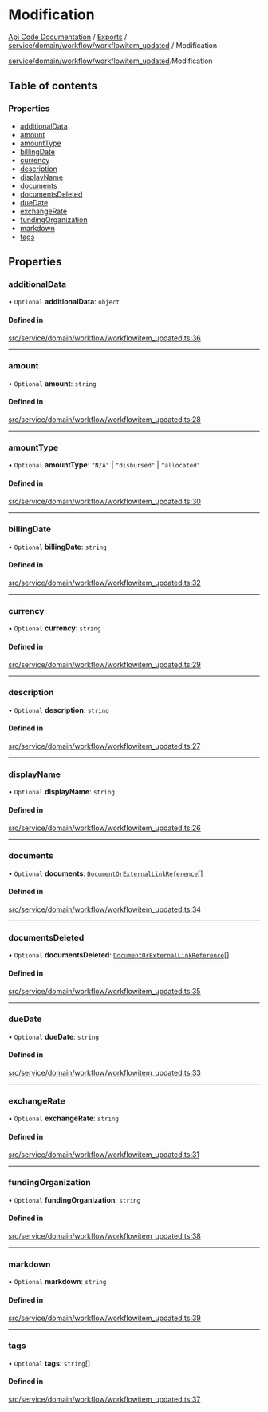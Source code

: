 # Modification
 
[Api Code Documentation](../README.md) / [Exports](../modules.md) / [service/domain/workflow/workflowitem\_updated](../modules/service_domain_workflow_workflowitem_updated.md) / Modification

[service/domain/workflow/workflowitem\_updated](../modules/service_domain_workflow_workflowitem_updated.md).Modification

## Table of contents

### Properties

- [additionalData](service_domain_workflow_workflowitem_updated.Modification.md#additionaldata)
- [amount](service_domain_workflow_workflowitem_updated.Modification.md#amount)
- [amountType](service_domain_workflow_workflowitem_updated.Modification.md#amounttype)
- [billingDate](service_domain_workflow_workflowitem_updated.Modification.md#billingdate)
- [currency](service_domain_workflow_workflowitem_updated.Modification.md#currency)
- [description](service_domain_workflow_workflowitem_updated.Modification.md#description)
- [displayName](service_domain_workflow_workflowitem_updated.Modification.md#displayname)
- [documents](service_domain_workflow_workflowitem_updated.Modification.md#documents)
- [documentsDeleted](service_domain_workflow_workflowitem_updated.Modification.md#documentsdeleted)
- [dueDate](service_domain_workflow_workflowitem_updated.Modification.md#duedate)
- [exchangeRate](service_domain_workflow_workflowitem_updated.Modification.md#exchangerate)
- [fundingOrganization](service_domain_workflow_workflowitem_updated.Modification.md#fundingorganization)
- [markdown](service_domain_workflow_workflowitem_updated.Modification.md#markdown)
- [tags](service_domain_workflow_workflowitem_updated.Modification.md#tags)

## Properties

### additionalData

• `Optional` **additionalData**: `object`

#### Defined in

[src/service/domain/workflow/workflowitem_updated.ts:36](https://github.com/openkfw/TruBudget/blob/e3c318d/api/src/service/domain/workflow/workflowitem_updated.ts#L36)

___

### amount

• `Optional` **amount**: `string`

#### Defined in

[src/service/domain/workflow/workflowitem_updated.ts:28](https://github.com/openkfw/TruBudget/blob/e3c318d/api/src/service/domain/workflow/workflowitem_updated.ts#L28)

___

### amountType

• `Optional` **amountType**: ``"N/A"`` \| ``"disbursed"`` \| ``"allocated"``

#### Defined in

[src/service/domain/workflow/workflowitem_updated.ts:30](https://github.com/openkfw/TruBudget/blob/e3c318d/api/src/service/domain/workflow/workflowitem_updated.ts#L30)

___

### billingDate

• `Optional` **billingDate**: `string`

#### Defined in

[src/service/domain/workflow/workflowitem_updated.ts:32](https://github.com/openkfw/TruBudget/blob/e3c318d/api/src/service/domain/workflow/workflowitem_updated.ts#L32)

___

### currency

• `Optional` **currency**: `string`

#### Defined in

[src/service/domain/workflow/workflowitem_updated.ts:29](https://github.com/openkfw/TruBudget/blob/e3c318d/api/src/service/domain/workflow/workflowitem_updated.ts#L29)

___

### description

• `Optional` **description**: `string`

#### Defined in

[src/service/domain/workflow/workflowitem_updated.ts:27](https://github.com/openkfw/TruBudget/blob/e3c318d/api/src/service/domain/workflow/workflowitem_updated.ts#L27)

___

### displayName

• `Optional` **displayName**: `string`

#### Defined in

[src/service/domain/workflow/workflowitem_updated.ts:26](https://github.com/openkfw/TruBudget/blob/e3c318d/api/src/service/domain/workflow/workflowitem_updated.ts#L26)

___

### documents

• `Optional` **documents**: [`DocumentOrExternalLinkReference`](../modules/service_domain_document_document.md#documentorexternallinkreference)[]

#### Defined in

[src/service/domain/workflow/workflowitem_updated.ts:34](https://github.com/openkfw/TruBudget/blob/e3c318d/api/src/service/domain/workflow/workflowitem_updated.ts#L34)

___

### documentsDeleted

• `Optional` **documentsDeleted**: [`DocumentOrExternalLinkReference`](../modules/service_domain_document_document.md#documentorexternallinkreference)[]

#### Defined in

[src/service/domain/workflow/workflowitem_updated.ts:35](https://github.com/openkfw/TruBudget/blob/e3c318d/api/src/service/domain/workflow/workflowitem_updated.ts#L35)

___

### dueDate

• `Optional` **dueDate**: `string`

#### Defined in

[src/service/domain/workflow/workflowitem_updated.ts:33](https://github.com/openkfw/TruBudget/blob/e3c318d/api/src/service/domain/workflow/workflowitem_updated.ts#L33)

___

### exchangeRate

• `Optional` **exchangeRate**: `string`

#### Defined in

[src/service/domain/workflow/workflowitem_updated.ts:31](https://github.com/openkfw/TruBudget/blob/e3c318d/api/src/service/domain/workflow/workflowitem_updated.ts#L31)

___

### fundingOrganization

• `Optional` **fundingOrganization**: `string`

#### Defined in

[src/service/domain/workflow/workflowitem_updated.ts:38](https://github.com/openkfw/TruBudget/blob/e3c318d/api/src/service/domain/workflow/workflowitem_updated.ts#L38)

___

### markdown

• `Optional` **markdown**: `string`

#### Defined in

[src/service/domain/workflow/workflowitem_updated.ts:39](https://github.com/openkfw/TruBudget/blob/e3c318d/api/src/service/domain/workflow/workflowitem_updated.ts#L39)

___

### tags

• `Optional` **tags**: `string`[]

#### Defined in

[src/service/domain/workflow/workflowitem_updated.ts:37](https://github.com/openkfw/TruBudget/blob/e3c318d/api/src/service/domain/workflow/workflowitem_updated.ts#L37)
